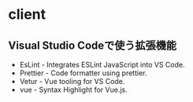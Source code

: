 # client

## Visual Studio Codeで使う拡張機能
* EsLint - Integrates ESLint JavaScript into VS Code.
* Prettier - Code formatter using prettier.
* Vetur - Vue tooling for VS Code.
* vue - Syntax Highlight for Vue.js.
